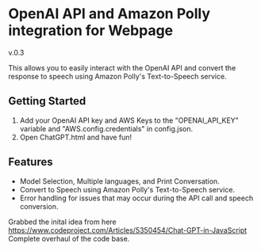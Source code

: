 # OpenAI API and Amazon Polly integration for Webpage

v.0.3

This allows you to easily interact with the OpenAI API and convert the response to speech using Amazon Polly's Text-to-Speech service.

## Getting Started

1. Add your OpenAI API key and AWS Keys to the "OPENAI_API_KEY" variable and "AWS.config.credentials" in config.json. 
2. Open ChatGPT.html and have fun!

## Features

- Model Selection, Multiple languages, and Print Conversation.
- Convert to Speech using Amazon Polly's Text-to-Speech service.
- Error handling for issues that may occur during the API call and speech conversion.

Grabbed the inital idea from here https://www.codeproject.com/Articles/5350454/Chat-GPT-in-JavaScript <br>
Complete overhaul of the code base.
